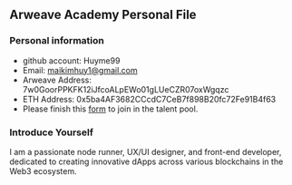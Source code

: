 ## Arweave Academy Personal File

### Personal information

- github account: Huyme99
- Email: maikimhuy1@gmail.com
- Arweave Address: 7w0GoorPPKFK12iJfcoALpEWo01gLUeCZR07oxWgqzc
- ETH Address: 0x5ba4AF3682CCcdC7CeB7f898B20fc72Fe91B4f63
- Please finish this [form](https://docs.google.com/forms/d/e/1FAIpQLSfWA5fIIcBgmRppm3jNz5vmf9Mai_QMVil-2pO4r7YKn_Zhtw/viewform?usp=sf_link) to join in the talent pool.

### Introduce Yourself
 I am a passionate node runner, UX/UI designer, and front-end developer, dedicated to creating innovative dApps across various blockchains in the Web3 ecosystem.